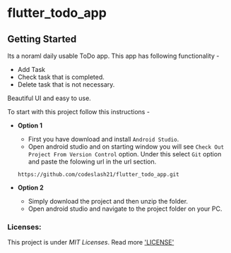 # flutter_todo_app

## Getting Started

Its a noraml daily usable ToDo app. This app has following functionality - 
* Add Task
* Check task that is completed.
* Delete task that is not necessary.

Beautiful UI and easy to use.

To start with this project follow this instructions -

- **Option 1**

  - First you have download and install `Android Studio`.
  - Open android studio and on starting window you will see `Check Out Project From Version Control` option. Under this select `Git` option and paste the folowing url in the url section.
  ```
  https://github.com/codeslash21/flutter_todo_app.git 
  ```

- **Option 2**

  - Simply download the project and then unzip the folder.
  - Open android studio and navigate to the project folder on your PC.

### Licenses:
This project is under _MIT Licenses_. Read more ['LICENSE'](https://github.com/codeslash21/flutter_todo_app/blob/master/LICENSE)

